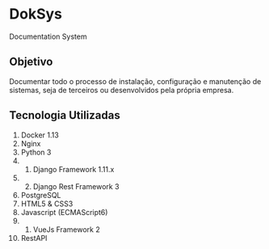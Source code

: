 # DokSys
Documentation System

## Objetivo
Documentar todo o processo de instalação, configuração e manutenção de sistemas, seja de terceiros ou desenvolvidos pela própria empresa.

## Tecnologia Utilizadas
1. Docker 1.13
2. Nginx
3. Python 3
3. 1. Django Framework 1.11.x
3. 2. Django Rest Framework 3
4. PostgreSQL
5. HTML5 & CSS3
6. Javascript (ECMAScript6)
6. 1. VueJs Framework 2
7. RestAPI
